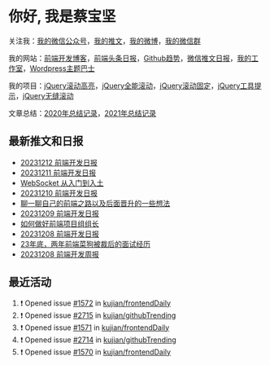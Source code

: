 
# 你好, 我是蔡宝坚

关注我：[我的微信公众号](https://open.weixin.qq.com/qr/code?username=caibaojian_com)，[我的推文](https://weixin.qdkfweb.cn/)，[我的微博](https://weibo.com/kujian)，[我的微信群](https://qdkfweb.cn/go/weixinqun)

我的网站：[前端开发博客](https://qdkfweb.cn/)，[前端头条日报](https://toutiao.qdkfweb.cn/)，[Github趋势](https://github.qdkfweb.cn/)，[微信推文日报](https://weixin.qdkfweb.cn/)，[我的工作室](https://diy.qdkfweb.cn/)，[Wordpress主题巴士](https://wp.qdkfweb.cn/)

我的项目：[jQuery滚动高亮](https://github.com/kujian/scrollHighlight)，[jQuery全能滚动](https://github.com/kujian/power-slider)，[jQuery滚动固定](https://github.com/kujian/scrollfix)，[jQuery工具提示](https://github.com/kujian/tooltip)，[jQuery无缝滚动](http://github.com/kujian/scrollForever)

文章总结：[2020年总结记录](https://mp.weixin.qq.com/s/u0YW8BFWYLquVauhHrkSMQ)，[2021年总结记录](https://mp.weixin.qq.com/s/zMnxIpxMdDrIyuLxHRnSPw)


## 最新推文和日报

<!-- BLOG-POST-LIST:START -->
- [20231212 前端开发日报](https://qdkfweb.cn/fe-daily-20231212.html)
- [20231211 前端开发日报](https://qdkfweb.cn/fe-daily-20231211.html)
- [WebSocket 从入门到入土](https://weixin.qdkfweb.cn/38570.html)
- [20231210 前端开发日报](https://qdkfweb.cn/fe-daily-20231210.html)
- [聊一聊自己的前端之路以及后面晋升的一些想法](https://weixin.qdkfweb.cn/38568.html)
- [20231209 前端开发日报](https://qdkfweb.cn/fe-daily-20231209.html)
- [如何做好前端项目组组长](https://weixin.qdkfweb.cn/38253.html)
- [20231208 前端开发日报](https://qdkfweb.cn/fe-daily-20231208.html)
- [23年底，两年前端菜狗被裁后的面试经历](https://weixin.qdkfweb.cn/38252.html)
- [20231208 前端开发周报](https://qdkfweb.cn/fe-weekly-20231208.html)
<!-- BLOG-POST-LIST:END -->


## 最近活动

<!--START_SECTION:activity-->
1. ❗ Opened issue [#1572](https://github.com/kujian/frontendDaily/issues/1572) in [kujian/frontendDaily](https://github.com/kujian/frontendDaily)
2. ❗ Opened issue [#2715](https://github.com/kujian/githubTrending/issues/2715) in [kujian/githubTrending](https://github.com/kujian/githubTrending)
3. ❗ Opened issue [#1571](https://github.com/kujian/frontendDaily/issues/1571) in [kujian/frontendDaily](https://github.com/kujian/frontendDaily)
4. ❗ Opened issue [#2714](https://github.com/kujian/githubTrending/issues/2714) in [kujian/githubTrending](https://github.com/kujian/githubTrending)
5. ❗ Opened issue [#1570](https://github.com/kujian/frontendDaily/issues/1570) in [kujian/frontendDaily](https://github.com/kujian/frontendDaily)
<!--END_SECTION:activity-->
